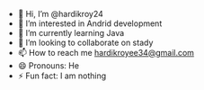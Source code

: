 - 👋 Hi, I’m @hardikroy24
- 👀 I’m interested in Andrid development 
- 🌱 I’m currently learning Java 
- 💞️ I’m looking to collaborate on stady
- 📫 How to reach me hardikroyee34@gmail.com
- 😄 Pronouns: He
- ⚡ Fun fact: I am nothing

<!---
hardikroy24/hardikroy24 is a ✨ special ✨ repository because its `README.md` (this file) appears on your GitHub profile.
You can click the Preview link to take a look at your changes.
--->
